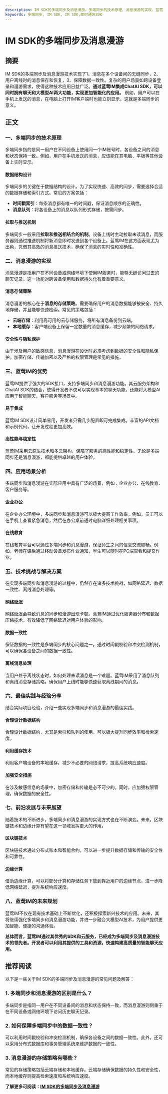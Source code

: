 ```yaml
---
description: IM SDK的多端同步及消息漫游，多端同步的技术原理、消息漫游的实现、蓝莺IM的优势。
keywords: 多端同步, IM SDK, IM SDK,即时通讯SDK
---
```

# IM SDK的多端同步及消息漫游

## 摘要
IM SDK的多端同步及消息漫游技术实现了1、消息在多个设备间的无缝同步，2、用户离线时的消息保存和恢复，3、保障数据一致性。复杂的用户场景如跨设备登录和漫游需求，使得这种技术应用日益广泛。**通过蓝莺IM集成ChatAI SDK，可以同时拥有聊天和大模型AI两大功能，实现更加智能化的应用。** 例如，用户可以在手机上发送的消息，在电脑上打开IM客户端时也能立刻显示，这就是多端同步的意义。

## 正文

### 一、多端同步的技术原理

多端同步指的是同一用户在不同设备上使用同一个IM账号时，各设备之间的消息和状态保持一致。例如，用户在手机发送的消息，应该能在其电脑、平板等其他设备上实时显示。

#### 数据结构设计
多端同步的关键在于数据结构的设计。为了实现快速、高效的同步，需要选择合适的数据存储和索引方式。常见的方案包括：
- **时间戳索引**：每条消息都有唯一的时间戳，保证消息顺序的正确性。
- **消息队列**：将各设备上的消息以队列形式存储，按需同步。

#### 拉取与推送机制
多端同步一般采用**拉取和推送相结合的机制**。设备上线时主动拉取未读消息，而服务器则通过推送机制将新消息即时发送到各个设备上。蓝莺IM在这方面表现尤为出色，凭借其高效的消息推送技术，确保了消息的实时性和准确性。

### 二、消息漫游的实现

消息漫游是指用户在不同设备或网络环境下使用IM服务时，能够无缝访问过去的聊天记录。这一功能对跨设备使用和数据持久化有着重要意义。

#### 消息存储策略
消息漫游的核心在于**消息的存储策略**。需要确保用户的消息数据能够被安全、持久地存储，并且能够快速检索。常见的策略包括：
- **云端存储**：利用高可用的云存储服务，将所有消息备份到云端。
- **本地缓存**：客户端设备上保留一定数量的消息缓存，减少频繁的网络请求。

#### 安全性与隐私保护
由于涉及用户的敏感信息，消息漫游在设计时必须考虑到数据的安全性和隐私保护。加密存储、传输加密以及严格的权限管理是常见的措施。

### 三、蓝莺IM的优势

蓝莺IM提供了强大的SDK接口，支持多端同步和消息漫游功能。其云服务架构和ChatAI SDK的结合，使得开发者不仅可以实现基本的聊天功能，还能将大模型AI应用于智能聊天、客户服务等场景中。

#### 易于集成
蓝莺IM SDK设计简单易用，开发者只需几步配置即可完成集成。丰富的API文档和示例代码，让开发过程更加高效。

#### 高性能与稳定性
蓝莺IM采用云原生技术和多云架构，保障了服务的高性能和稳定性。无论是多端同步还是消息漫游，都能提供卓越的用户体验。

### 四、应用场景分析

多端同步和消息漫游在实际应用中具有广泛的场景，例如：企业办公、在线教育、客户服务等。

#### 企业办公
在企业办公环境中，多端同步和消息漫游可以极大提高工作效率。例如，员工可以在手机上查看紧急消息，然后在办公桌前通过电脑详细处理相关事项。

#### 在线教育
在线教育平台可以通过多端同步和消息漫游，保证师生之间的信息交流顺畅。例如，老师在课后通过移动设备发布作业通知，学生可以随时在PC端查看和提交作业。

### 五、技术挑战与解决方案

在实现多端同步和消息漫游的过程中，仍然存在诸多技术挑战，如网络延迟、数据一致性、离线消息处理等。

#### 网络延迟
网络延迟会导致消息的同步和漫游出现卡顿。蓝莺IM通过优化服务器分布和数据压缩技术，有效降低了网络延迟对用户体验的影响。

#### 数据一致性
保证数据的一致性是多端同步的核心问题之一。通过时间戳校验和冲突检测机制，可以确保各设备之间的数据一致性。

#### 离线消息处理
当用户处于离线状态时，如何处理未读消息是一个难题。蓝莺IM采用了消息队列和离线消息存储策略，确保用户上线时能够快速获取离线期间的消息。

### 六、最佳实践与经验分享

结合实际项目经验，介绍一些实现多端同步和消息漫游的最佳实践。

#### 合理设计数据结构
合理设计数据结构，尤其是索引和队列的使用，可以极大提升同步效率和检索速度。

#### 利用缓存技术
利用客户端设备的本地缓存，减少不必要的网络请求，提高系统响应速度。

#### 加强安全措施
在涉及敏感信息的场景中，加密存储和传输是必不可少的。同时，应加强权限管理，确保数据的安全性。

### 七、前沿发展与未来展望

随着技术的不断进步，多端同步和消息漫游的实现方式也在不断演变。未来，区块链技术和边缘计算有望在这一领域发挥更大的作用。

#### 区块链技术
区块链技术通过分布式账本和智能合约，可以进一步提升数据存储和传输的安全性和可靠性。

#### 边缘计算
借助边缘计算，可以将部分计算和存储任务下放到靠近用户的边缘节点，进一步降低网络延迟，提升系统响应速度。

### 八、蓝莺IM的未来规划

蓝莺IM不仅在现有技术基础上不断优化，还积极探索新兴技术的应用。未来，其将继续强化多端同步和消息漫游功能，并进一步融合大模型AI技术，为用户提供更加智能、便捷的沟通体验。

**总体而言，蓝莺IM通过其优秀的SDK和云服务，已经成为多端同步及消息漫游技术的领先者。开发者可以利用其提供的工具和资源，快速构建高质量的智能聊天应用。**

## 推荐阅读
以下是一些关于IM SDK的多端同步及消息漫游的常见问题及解答：

### **1. 多端同步和消息漫游的区别是什么？**
多端同步是指同一用户在不同设备间的消息和状态保持一致，而消息漫游则侧重于在不同设备或网络环境下访问历史聊天记录。

### **2. 如何保障多端同步中的数据一致性？**
可以利用时间戳校验和冲突检测机制，确保各设备之间的数据一致性。此外，还可以采用分布式数据库和事务管理系统来维护数据的一致性。

### **3. 消息漫游的存储策略有哪些？**
常见的存储策略包括云端存储和本地缓存。云端存储确保数据的持久性和安全性，而本地缓存则提高检索速度和系统响应速度。

**了解更多可阅读：[IM SDK的多端同步及消息漫游](https://lanyingim.com/articles/product-and-technologies/im-sdk-sync-roaming.html)**